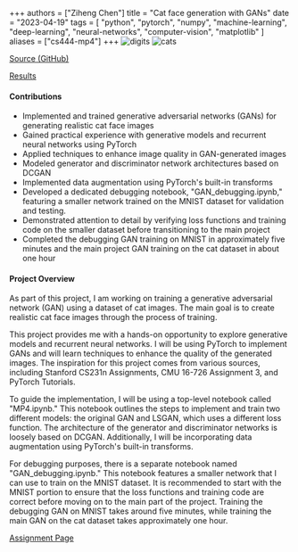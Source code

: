 +++
authors = ["Ziheng Chen"]
title = "Cat face generation with GANs"
date = "2023-04-19"
tags = [
    "python", "pytorch", "numpy", "machine-learning", "deep-learning", "neural-networks", "computer-vision",
    "matplotlib"
]
aliases = ["cs444-mp4"]
+++
![digits](/images/projects/cs444-mp4-0.png#center)
![cats](/images/projects/cs444-mp4-1.png#center)


[Source (GitHub)](https://github.com/zihengjackchen/CS444-Deep-Learning/tree/main/assignment4%20-%20Cat%20face%20generation%20with%20GANs)

[Results](https://github.com/zihengjackchen/CS444-Deep-Learning/blob/main/assignment4%20-%20Cat%20face%20generation%20with%20GANs/zihengc2_yutongz7_mp4_report.pdf)


#### Contributions
- Implemented and trained generative adversarial networks (GANs) for generating realistic cat face images
- Gained practical experience with generative models and recurrent neural networks using PyTorch
- Applied techniques to enhance image quality in GAN-generated images
- Modeled generator and discriminator network architectures based on DCGAN
- Implemented data augmentation using PyTorch's built-in transforms
- Developed a dedicated debugging notebook, "GAN_debugging.ipynb," featuring a smaller network trained on the MNIST dataset for validation and testing.
- Demonstrated attention to detail by verifying loss functions and training code on the smaller dataset before transitioning to the main project
- Completed the debugging GAN training on MNIST in approximately five minutes and the main project GAN training on the cat dataset in about one hour

#### Project Overview
As part of this project, I am working on training a generative adversarial network (GAN) using a dataset of cat images. The main goal is to create realistic cat face images through the process of training.

This project provides me with a hands-on opportunity to explore generative models and recurrent neural networks. I will be using PyTorch to implement GANs and will learn techniques to enhance the quality of the generated images. The inspiration for this project comes from various sources, including Stanford CS231n Assignments, CMU 16-726 Assignment 3, and PyTorch Tutorials.

To guide the implementation, I will be using a top-level notebook called "MP4.ipynb." This notebook outlines the steps to implement and train two different models: the original GAN and LSGAN, which uses a different loss function. The architecture of the generator and discriminator networks is loosely based on DCGAN. Additionally, I will be incorporating data augmentation using PyTorch's built-in transforms.

For debugging purposes, there is a separate notebook named "GAN_debugging.ipynb." This notebook features a smaller network that I can use to train on the MNIST dataset. It is recommended to start with the MNIST portion to ensure that the loss functions and training code are correct before moving on to the main part of the project. Training the debugging GAN on MNIST takes around five minutes, while training the main GAN on the cat dataset takes approximately one hour.

[Assignment Page](https://slazebni.cs.illinois.edu/spring23/assignment4.html)
